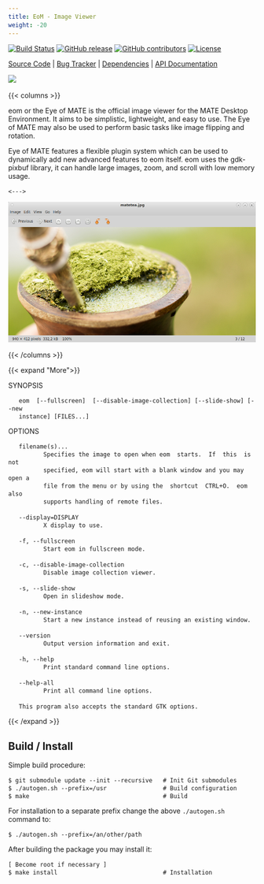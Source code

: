 ```yaml
---
title: EoM - Image Viewer
weight: -20
---
```


<span class="badge-placeholder">[![Build Status](https://travis-ci.org/mate-desktop/eom.svg?branch=master)](https://travis-ci.org/github/mate-desktop/mate-desktop)</span>
<span class="badge-placeholder">[![GitHub release](https://img.shields.io/github/v/release/mate-desktop/eom)](https://github.com/mate-desktop/mate-desktop/releases/latest)</span>
<span class="badge-placeholder">[![GitHub contributors](https://img.shields.io/github/contributors/mate-desktop/eom)](https://github.com/mate-desktop/eom/graphs/contributors)</span>
<span class="badge-placeholder">[![License](https://img.shields.io/github/license/mate-desktop/eom)](https://github.com/mate-desktop/eom/blob/main/LICENSE)</span>

[Source Code](https://github.com/mate-desktop/eom) | [Bug Tracker](https://github.com/mate-desktop/eom/issues) | [Dependencies](https://github.com/mate-desktop/eom/blob/master/.build.yml) | [API Documentation](../../_includes/api-doc/eom-html/index.html)

![](https://raw.githubusercontent.com/mate-desktop/eom/master/data/icons/scalable/apps/eom.svg)

{{< columns >}}

eom or the Eye of MATE is the official image viewer for the MATE  Desktop  Environment. It  aims  to be simplistic, lightweight, and easy to use. The Eye of MATE may also be used to perform basic tasks like image flipping and rotation.

Eye  of MATE features a flexible plugin system which can be used to dynamically add new advanced features to eom itself. eom  uses  the  gdk-pixbuf  library,  it can handle large images, zoom, and scroll with low memory usage.

    <--->

![](/img/applications/eom-window.png)

{{< /columns >}}

{{< expand "More">}}

SYNOPSIS

       eom  [--fullscreen]  [--disable-image-collection] [--slide-show] [--new
       instance] [FILES...]


OPTIONS

       filename(s)...
              Specifies the image to open when eom  starts.  If  this  is  not
              specified, eom will start with a blank window and you may open a
              file from the menu or by using the  shortcut  CTRL+O.  eom  also
              supports handling of remote files.

       --display=DISPLAY
              X display to use.

       -f, --fullscreen
              Start eom in fullscreen mode.

       -c, --disable-image-collection
              Disable image collection viewer.

       -s, --slide-show
              Open in slideshow mode.

       -n, --new-instance
              Start a new instance instead of reusing an existing window.

       --version
              Output version information and exit.

       -h, --help
              Print standard command line options.

       --help-all
              Print all command line options.

       This program also accepts the standard GTK options.
{{< /expand >}}

## Build / Install

Simple build procedure:

```
$ git submodule update --init --recursive   # Init Git submodules
$ ./autogen.sh --prefix=/usr                # Build configuration
$ make                                      # Build
```
For installation to a separate prefix change the above `./autogen.sh` command to:

```
$ ./autogen.sh --prefix=/an/other/path
```

After building the package you may install it:

```
[ Become root if necessary ]
$ make install                              # Installation
```


